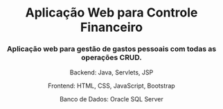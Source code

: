 <h1 align= "center"> Aplicação Web para Controle Financeiro</h1>

<h3 align= "center">Aplicação web para gestão de gastos pessoais com todas as operações CRUD.</h3>
<p align= "center"> Backend: Java, Servlets, JSP</p>
<p align= "center"> Frontend: HTML, CSS, JavaScript, Bootstrap</p>
<p align= "center">Banco de Dados: Oracle SQL Server</p>
